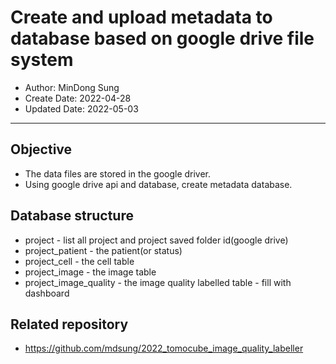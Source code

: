 # Create and upload metadata to database based on google drive file system

- Author: MinDong Sung
- Create Date: 2022-04-28
- Updated Date: 2022-05-03

---

## Objective

- The data files are stored in the google driver.
- Using google drive api and database, create metadata database.

## Database structure

- project - list all project and project saved folder id(google drive)
- project_patient - the patient(or status)
- project_cell - the cell table
- project_image - the image table
- project_image_quality - the image quality labelled table - fill with dashboard

## Related repository

- https://github.com/mdsung/2022_tomocube_image_quality_labeller
